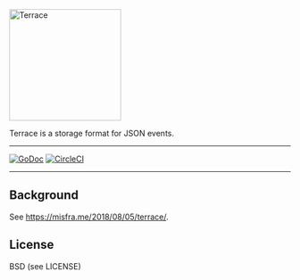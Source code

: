 <img src='https://user-images.githubusercontent.com/379404/44446531-11624680-a59a-11e8-8ddf-a4113d4016a5.png' height=200 alt='Terrace' />

Terrace is a storage format for JSON events.

---

[![GoDoc](https://godoc.org/github.com/Preetam/terrace?status.svg)](https://godoc.org/github.com/Preetam/terrace) [![CircleCI](https://circleci.com/gh/Preetam/terrace.svg?style=svg)](https://circleci.com/gh/Preetam/terrace)

---

## Background

See https://misfra.me/2018/08/05/terrace/.

## License

BSD (see LICENSE)
